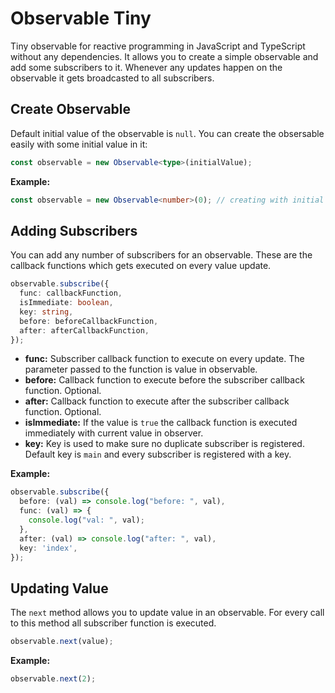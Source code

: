 # Observable Tiny

Tiny observable for reactive programming in JavaScript and TypeScript without any dependencies.
It allows you to create a simple observable and add some subscribers to it. Whenever any updates happen on the observable it gets broadcasted to all subscribers.

## Create Observable

Default initial value of the observable is `null`. You can create the obsersable easily with some initial value in it:

```ts
const observable = new Observable<type>(initialValue);
```

**Example:**

```ts
const observable = new Observable<number>(0); // creating with initial value zero
```

## Adding Subscribers

You can add any number of subscribers for an observable. These are the callback functions which gets executed on every value update.

```ts
observable.subscribe({
  func: callbackFunction,
  isImmediate: boolean,
  key: string,
  before: beforeCallbackFunction,
  after: afterCallbackFunction,
});
```

* **func:** Subscriber callback function to execute on every update. The parameter passed to the function is value in observable.
* **before:** Callback function to execute before the subscriber callback function. Optional.
* **after:** Callback function to execute after the subscriber callback function. Optional.
* **isImmediate:** If the value is `true` the callback function is executed immediately with current value in observer.
* **key:** Key is used to make sure no duplicate subscriber is registered. Default key is `main` and every subscriber is registered with a key.

**Example:**

```ts
observable.subscribe({
  before: (val) => console.log("before: ", val),
  func: (val) => {
    console.log("val: ", val);
  },
  after: (val) => console.log("after: ", val),
  key: 'index',
});
```

## Updating Value

The `next` method allows you to update value in an observable. For every call to this method all subscriber function is executed.

```ts
observable.next(value);
```

**Example:**

```ts
observable.next(2);
```
